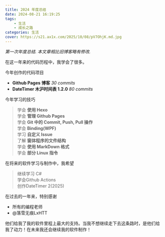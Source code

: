 ```yaml
---
title: 2024 年度总结
date: 2024-08-21 16:19:25
tags: 
    - 生活
    - 成长之路
categories: 生活
cover: https://s21.ax1x.com/2025/10/08/pV7OhjK.md.jpg
---
```

*第一次年度总结. 本文章相比旧博客略有修改.*  
  
在这一年来的代码历程中，我学会了很多。  
  
今年创作的代码项目  
* **Github Pages 博客** *30 commits*  
* **DateTimer 木沪时间表 1.2.0** *80 commits*  
  
  
今年学习的技巧  
> 学会 **使用 Hexo**  
> 学会 **管理 Github Pages**  
> 学会 **Git 中的 Commit, Push, Pull 操作**  
> 学会 **Binding(WPF)**  
> 学习 **自定义 Issue**  
> 了解 **窗体程序的文件结构**  
> 学会 **使用 MarkDown 格式**  
> 学会 **部分 Linux 指令**    
  
在将来的软件学习与制作中，我希望  
> 继续学习 C#  
> 学会Github Actions  
> 创作DateTimer 2(2025)  

在过去的一年来，特别感谢  
- 所有的编程老师  
- @落雪无痕LxHTT  

他们给我了我的软件里程上最大的支持。当我不想继续走下去这条路时，是他们给我了动力！在未来我还会继续我的软件制作！  